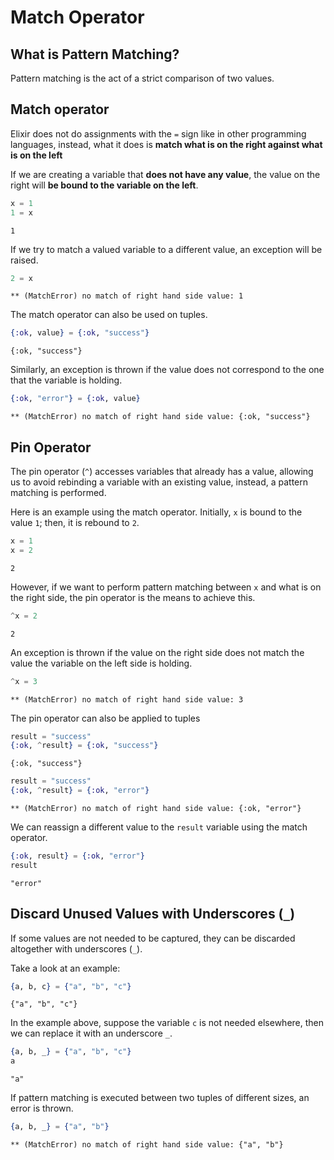 # Match Operator

## **What is Pattern Matching?**

Pattern matching is the act of a strict comparison of two values.

## **Match operator**

Elixir does not do assignments with the `=` sign like in other programming languages, instead, what it does is **match what is on the right against what is on the left**

If we are creating a variable that **does not have any value**, the value on the right will **be bound to the variable on the left**.

```exs
x = 1
1 = x
```

```
1
```

If we try to match a valued variable to a different value, an exception will be raised.

```exs
2 = x
```

```
** (MatchError) no match of right hand side value: 1
```

The match operator can also be used on tuples.

```exs
{:ok, value} = {:ok, "success"}
```

```
{:ok, "success"}
```

Similarly, an exception is thrown if the value does not correspond to the one that the variable is holding.

```exs
{:ok, "error"} = {:ok, value}
```

```
** (MatchError) no match of right hand side value: {:ok, "success"}
```

## **Pin Operator**

The pin operator (`^`) accesses variables that already has a value, allowing us to avoid rebinding a variable with an existing value, instead, a pattern matching is performed.

Here is an example using the match operator. Initially, `x` is bound to the value `1`; then, it is rebound to `2`.

```exs
x = 1
x = 2
```

```
2
```

However, if we want to perform pattern matching between `x` and what is on the right side, the pin operator is the means to achieve this.

```exs
^x = 2
```

```
2
```

An exception is thrown if the value on the right side does not match the value the variable on the left side is holding.

```exs
^x = 3
```

```
** (MatchError) no match of right hand side value: 3
```

The pin operator can also be applied to tuples

```exs
result = "success"
{:ok, ^result} = {:ok, "success"}
```

```
{:ok, "success"}
```

```exs
result = "success"
{:ok, ^result} = {:ok, "error"}
```

```
** (MatchError) no match of right hand side value: {:ok, "error"}
```

We can reassign a different value to the `result` variable using the match operator.

```exs
{:ok, result} = {:ok, "error"}
result
```

```
"error"
```

## **Discard Unused Values with Underscores (`_`)**

If some values are not needed to be captured, they can be discarded altogether with underscores (`_`).

Take a look at an example:

```exs
{a, b, c} = {"a", "b", "c"}
```

```
{"a", "b", "c"}
```

In the example above, suppose the variable `c` is not needed elsewhere, then we can replace it with an underscore `_`.

```exs
{a, b, _} = {"a", "b", "c"}
a
```

```
"a"
```

If pattern matching is executed between two tuples of different sizes, an error is thrown.

```exs
{a, b, _} = {"a", "b"}
```

```
** (MatchError) no match of right hand side value: {"a", "b"}
```
